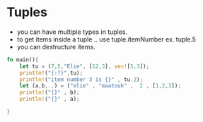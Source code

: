 # Tuples

- you can have multiple types in tuples.
- to get items inside a tuple .. use tuple.itemNumber ex. tuple.5
- you can destructure items.

```rust
fn main(){
    let tu = (7,5,"Elie", [12,3], vec![5,3]);
    println!("{:?}",tu);
    println!("item number 3 is {}" , tu.2);
    let (a,b,..) = ("elie" , "maatouk" ,  2 , [1,2,3]);
    println!("{}" , b);
    println!("{}" , a);

}
```
